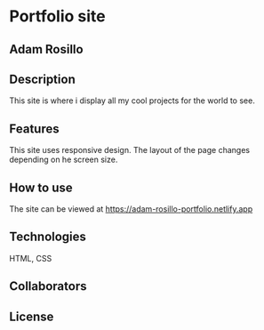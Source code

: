 # Portfolio site
## Adam Rosillo

## Description
This site is where i display all my cool projects for the world to see. 

## Features
This site uses responsive design. The layout of the page changes depending on he screen size.

## How to use
The site can be viewed at https://adam-rosillo-portfolio.netlify.app 

## Technologies
HTML, CSS
## Collaborators
## License
